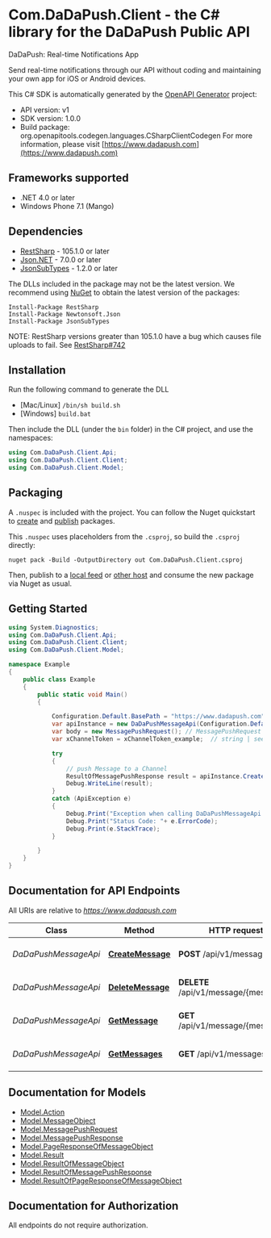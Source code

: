 # Com.DaDaPush.Client - the C# library for the DaDaPush Public API

DaDaPush: Real-time Notifications App 

Send real-time notifications through our API without coding and maintaining your own app for iOS or Android devices.

This C# SDK is automatically generated by the [OpenAPI Generator](https://openapi-generator.tech) project:

- API version: v1
- SDK version: 1.0.0
- Build package: org.openapitools.codegen.languages.CSharpClientCodegen
    For more information, please visit [https://www.dadapush.com](https://www.dadapush.com)

## Frameworks supported


- .NET 4.0 or later
- Windows Phone 7.1 (Mango)

## Dependencies


- [RestSharp](https://www.nuget.org/packages/RestSharp) - 105.1.0 or later
- [Json.NET](https://www.nuget.org/packages/Newtonsoft.Json/) - 7.0.0 or later
- [JsonSubTypes](https://www.nuget.org/packages/JsonSubTypes/) - 1.2.0 or later

The DLLs included in the package may not be the latest version. We recommend using [NuGet](https://docs.nuget.org/consume/installing-nuget) to obtain the latest version of the packages:

```
Install-Package RestSharp
Install-Package Newtonsoft.Json
Install-Package JsonSubTypes
```

NOTE: RestSharp versions greater than 105.1.0 have a bug which causes file uploads to fail. See [RestSharp#742](https://github.com/restsharp/RestSharp/issues/742)

## Installation

Run the following command to generate the DLL

- [Mac/Linux] `/bin/sh build.sh`
- [Windows] `build.bat`

Then include the DLL (under the `bin` folder) in the C# project, and use the namespaces:

```csharp
using Com.DaDaPush.Client.Api;
using Com.DaDaPush.Client.Client;
using Com.DaDaPush.Client.Model;

```


## Packaging

A `.nuspec` is included with the project. You can follow the Nuget quickstart to [create](https://docs.microsoft.com/en-us/nuget/quickstart/create-and-publish-a-package#create-the-package) and [publish](https://docs.microsoft.com/en-us/nuget/quickstart/create-and-publish-a-package#publish-the-package) packages.

This `.nuspec` uses placeholders from the `.csproj`, so build the `.csproj` directly:

```
nuget pack -Build -OutputDirectory out Com.DaDaPush.Client.csproj
```

Then, publish to a [local feed](https://docs.microsoft.com/en-us/nuget/hosting-packages/local-feeds) or [other host](https://docs.microsoft.com/en-us/nuget/hosting-packages/overview) and consume the new package via Nuget as usual.


## Getting Started

```csharp
using System.Diagnostics;
using Com.DaDaPush.Client.Api;
using Com.DaDaPush.Client.Client;
using Com.DaDaPush.Client.Model;

namespace Example
{
    public class Example
    {
        public static void Main()
        {

            Configuration.Default.BasePath = "https://www.dadapush.com";
            var apiInstance = new DaDaPushMessageApi(Configuration.Default);
            var body = new MessagePushRequest(); // MessagePushRequest | body
            var xChannelToken = xChannelToken_example;  // string | see: https://www.dadapush.com/channel/list (optional) 

            try
            {
                // push Message to a Channel
                ResultOfMessagePushResponse result = apiInstance.CreateMessage(body, xChannelToken);
                Debug.WriteLine(result);
            }
            catch (ApiException e)
            {
                Debug.Print("Exception when calling DaDaPushMessageApi.CreateMessage: " + e.Message );
                Debug.Print("Status Code: "+ e.ErrorCode);
                Debug.Print(e.StackTrace);
            }

        }
    }
}
```

## Documentation for API Endpoints

All URIs are relative to *https://www.dadapush.com*

Class | Method | HTTP request | Description
------------ | ------------- | ------------- | -------------
*DaDaPushMessageApi* | [**CreateMessage**](docs/DaDaPushMessageApi.md#createmessage) | **POST** /api/v1/message | push Message to a Channel
*DaDaPushMessageApi* | [**DeleteMessage**](docs/DaDaPushMessageApi.md#deletemessage) | **DELETE** /api/v1/message/{messageId} | delete a Channel Message
*DaDaPushMessageApi* | [**GetMessage**](docs/DaDaPushMessageApi.md#getmessage) | **GET** /api/v1/message/{messageId} | get a Channel Message
*DaDaPushMessageApi* | [**GetMessages**](docs/DaDaPushMessageApi.md#getmessages) | **GET** /api/v1/messages | get Message List


## Documentation for Models

 - [Model.Action](docs/Action.md)
 - [Model.MessageObject](docs/MessageObject.md)
 - [Model.MessagePushRequest](docs/MessagePushRequest.md)
 - [Model.MessagePushResponse](docs/MessagePushResponse.md)
 - [Model.PageResponseOfMessageObject](docs/PageResponseOfMessageObject.md)
 - [Model.Result](docs/Result.md)
 - [Model.ResultOfMessageObject](docs/ResultOfMessageObject.md)
 - [Model.ResultOfMessagePushResponse](docs/ResultOfMessagePushResponse.md)
 - [Model.ResultOfPageResponseOfMessageObject](docs/ResultOfPageResponseOfMessageObject.md)


## Documentation for Authorization

All endpoints do not require authorization.
